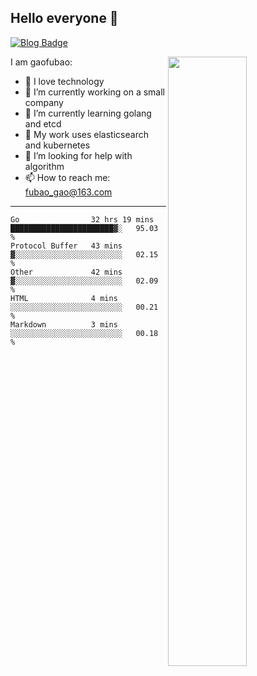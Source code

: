 ## Hello everyone 👋

[![Blog Badge](https://img.shields.io/badge/blog-60k+%20pageview-brightgreen)](https://www.jianshu.com/u/d777ec56a358)

<img align="right" width="50%" src="https://github-readme-stats.vercel.app/api?username=gaofubao&theme=dark">

I am gaofubao:

- 🔭 I love technology
- 🌱 I’m currently working on a small company
- 👯 I’m currently learning golang and etcd
- 💬 My work uses elasticsearch and kubernetes
- 🤔 I’m looking for help with algorithm
- 📫 How to reach me: fubao_gao@163.com

---


<!--START_SECTION:waka-->
```text
Go                32 hrs 19 mins  ███████████████████████▓░   95.03 % 
Protocol Buffer   43 mins         ▓░░░░░░░░░░░░░░░░░░░░░░░░   02.15 % 
Other             42 mins         ▓░░░░░░░░░░░░░░░░░░░░░░░░   02.09 % 
HTML              4 mins          ░░░░░░░░░░░░░░░░░░░░░░░░░   00.21 % 
Markdown          3 mins          ░░░░░░░░░░░░░░░░░░░░░░░░░   00.18 % 
```
<!--END_SECTION:waka-->
